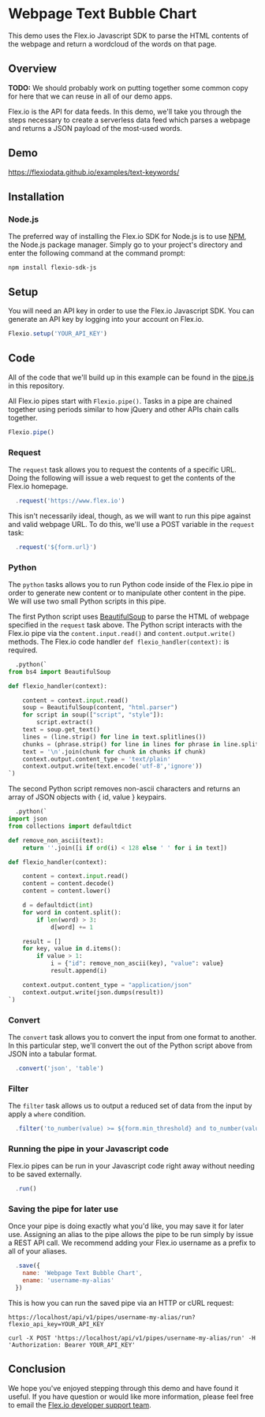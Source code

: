# Webpage Text Bubble Chart

This demo uses the Flex.io Javascript SDK to parse the HTML contents of the webpage and return a wordcloud of the words on that page.

## Overview

**TODO:** We should probably work on putting together some common copy for here that we can reuse in all of our demo apps.

Flex.io is the API for data feeds. In this demo, we'll take you through the steps necessary to create a serverless data feed which parses a webpage and returns a JSON payload of the most-used words.

## Demo

https://flexiodata.github.io/examples/text-keywords/

## Installation

### Node.js

The preferred way of installing the Flex.io SDK for Node.js is to use [NPM](https://www.npmjs.com/), the Node.js package manager. Simply go to your project's directory and enter the following command at the command prompt:

```
npm install flexio-sdk-js
```

## Setup

You will need an API key in order to use the Flex.io Javascript SDK. You can generate an API key by logging into your account on Flex.io.

```javascript
Flexio.setup('YOUR_API_KEY')
```

## Code

All of the code that we'll build up in this example can be found in the [pipe.js](./pipe.js) in this repository.

All Flex.io pipes start with `Flexio.pipe()`. Tasks in a pipe are chained together using periods similar to how jQuery and other APIs chain calls together.

```javascript
Flexio.pipe()
```

### Request

The `request` task allows you to request the contents of a specific URL. Doing the following will issue a web request to get the contents of the Flex.io homepage.

```javascript
  .request('https://www.flex.io')
```

This isn't necessarily ideal, though, as we will want to run this pipe against and valid webpage URL. To do this, we'll use a POST variable in the `request` task:

```javascript
  .request('${form.url}')
```

### Python

The `python` tasks allows you to run Python code inside of the Flex.io pipe in order to generate new content or to manipulate other content in the pipe. We will use two small Python scripts in this pipe.

The first Python script uses [BeautifulSoup](https://www.crummy.com/software/BeautifulSoup/) to parse the HTML of webpage specified in the `request` task above. The Python script interacts with the Flex.io pipe via the `content.input.read()` and `content.output.write()` methods. The Flex.io code handler `def flexio_handler(context):` is required.

```python
  .python(`
from bs4 import BeautifulSoup

def flexio_handler(context):

    content = context.input.read()
    soup = BeautifulSoup(content, "html.parser")
    for script in soup(["script", "style"]):
        script.extract()
    text = soup.get_text()
    lines = (line.strip() for line in text.splitlines())
    chunks = (phrase.strip() for line in lines for phrase in line.split("  "))
    text = '\n'.join(chunk for chunk in chunks if chunk)
    context.output.content_type = 'text/plain'
    context.output.write(text.encode('utf-8','ignore'))
`)
```

The second Python script removes non-ascii characters and returns an array of JSON objects with { id, value } keypairs.

```python
  .python(`
import json
from collections import defaultdict

def remove_non_ascii(text):
    return ''.join([i if ord(i) < 128 else ' ' for i in text])

def flexio_handler(context):

    content = context.input.read()
    content = content.decode()
    content = content.lower()

    d = defaultdict(int)
    for word in content.split():
        if len(word) > 3:
            d[word] += 1

    result = []
    for key, value in d.items():
        if value > 1:
            i = {"id": remove_non_ascii(key), "value": value}
            result.append(i)

    context.output.content_type = "application/json"
    context.output.write(json.dumps(result))
`)
```

### Convert

The `convert` task allows you to convert the input from one format to another. In this particular step, we'll convert the out of the Python script above from JSON into a tabular format.

```javascript
  .convert('json', 'table')
```

### Filter

The `filter` task allows us to output a reduced set of data from the input by apply a `where` condition.

```javascript
  .filter('to_number(value) >= ${form.min_threshold} and to_number(value) <= ${form.max_threshold}')
```  

### Running the pipe in your Javascript code

Flex.io pipes can be run in your Javascript code right away without needing to be saved externally.

```javascript
  .run()
```

### Saving the pipe for later use

Once your pipe is doing exactly what you'd like, you may save it for later use. Assigning an alias to the pipe allows the pipe to be run simply by issue a REST API call. We recommend adding your Flex.io username as a prefix to all of your aliases.

```javascript
  .save({
    name: 'Webpage Text Bubble Chart',
    ename: 'username-my-alias'
  })
```

This is how you can run the saved pipe via an HTTP or cURL request:

```
https://localhost/api/v1/pipes/username-my-alias/run?flexio_api_key=YOUR_API_KEY
```

```
curl -X POST 'https://localhost/api/v1/pipes/username-my-alias/run' -H 'Authorization: Bearer YOUR_API_KEY'
```

## Conclusion

We hope you've enjoyed stepping through this demo and have found it useful. If you have question or would like more information, please feel free to email the [Flex.io developer support team](support@flex.io).
